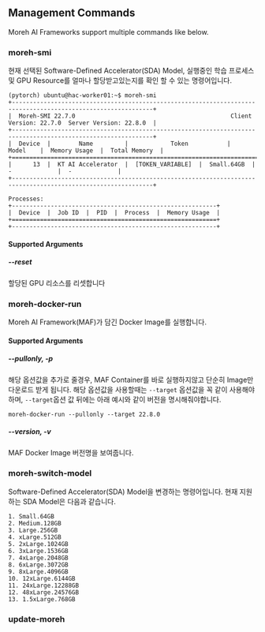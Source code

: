 ## Management Commands

Moreh AI Frameworks support multiple commands like below.

### moreh-smi
현재 선택된 Software-Defined Accelerator(SDA) Model, 실행중인 학습 프로세스 및 GPU Resource를 얼마나 할당받고있는지를 확인 할 수 있는 명령어입니다.
```
(pytorch) ubuntu@hac-worker01:~$ moreh-smi
+--------------------------------------------------------------------------------------------------------------+
|  Moreh-SMI 22.7.0                                            Client Version: 22.7.0  Server Version: 22.8.0  |
+--------------------------------------------------------------------------------------------------------------+
|  Device  |        Name         |            Token           |     Model    |  Memory Usage  |  Total Memory  |
+==============================================================================================================+
|      13  |  KT AI Accelerator  |  [TOKEN_VARIABLE]  |  Small.64GB  |  -             |  -             |
+--------------------------------------------------------------------------------------------------------------+

Processes:
+----------------------------------------------------------+
|  Device  |  Job ID  |  PID  |  Process  |  Memory Usage  |
+==========================================================+
+----------------------------------------------------------+
```

#### Supported Arguments
##### **--reset**
할당된 GPU 리소스를 리셋합니다

### moreh-docker-run
Moreh AI Framework(MAF)가 담긴 Docker Image를 실행합니다.

#### Supported Arguments
##### **--pullonly**, **-p**
해당 옵션값을 추가로 줄경우, MAF Container를 바로 실행하지않고 단순히 Image만 다운로드 받게 됩니다.
해당 옵션값을 사용할때는 `--target` 옵션값을 꼭 같이 사용해야하며, `--target`옵션 값 뒤에는 아래 예시와 같이 버전을 명시해줘야합니다.
```shell
moreh-docker-run --pullonly --target 22.8.0
```

##### **--version**, **-v**
MAF Docker Image 버전명을 보여줍니다.

### moreh-switch-model
Software-Defined Accelerator(SDA) Model을 변경하는 명령어입니다. 현재 지원하는 SDA Model은 다음과 같습니다.

```shell
1. Small.64GB
2. Medium.128GB
3. Large.256GB
4. xLarge.512GB
5. 2xLarge.1024GB
6. 3xLarge.1536GB
7. 4xLarge.2048GB
8. 6xLarge.3072GB
9. 8xLarge.4096GB
10. 12xLarge.6144GB
11. 24xLarge.12288GB
12. 48xLarge.24576GB
13. 1.5xLarge.768GB
```

### update-moreh